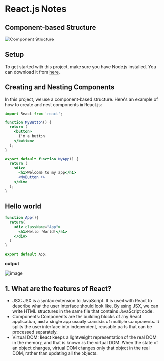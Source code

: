 # React.js Notes
## Component-based Structure

![Component Structure](https://github.com/Niltiwari7/React_js/assets/93751356/0a8b661d-8770-4235-bc5c-e4ee03caffe4)

## Setup

To get started with this project, make sure you have Node.js installed. You can download it from [here](https://nodejs.org/en/download).

## Creating and Nesting Components

In this project, we use a component-based structure. Here's an example of how to create and nest components in React.js:

```jsx
import React from 'react';

function MyButton() {
  return (
    <button>
      I'm a button
    </button>
  );
}

export default function MyApp() {
  return (
    <div>
      <h1>Welcome to my app</h1>
      <MyButton />
    </div>
  );
}
```
## Hello world
```jsx
function App(){
  return(
    <div className="App">
      <h1>Hello  World!</h1>
    </div>
  )
}

export default App;
```

**output**


![image](https://github.com/Niltiwari7/React_js/assets/93751356/01b671d7-186e-439b-842e-08b6bdaae959)

## 1. What are the features of React?
- JSX:  JSX is a syntax extension to JavaScript. It is used with React to describe what the user interface should look like. By using JSX, we can write HTML structures in the same file that contains JavaScript code.
- Components: Components are the building blocks of any React application, and a single app usually consists of multiple components. It splits the user interface into independent, reusable parts that can be processed separately.
- Virtual DOM: React keeps a lightweight representation of the real DOM in the memory, and that is known as the virtual DOM. When the state of an object changes, virtual DOM changes only that object in the real DOM, rather than updating all the objects.
